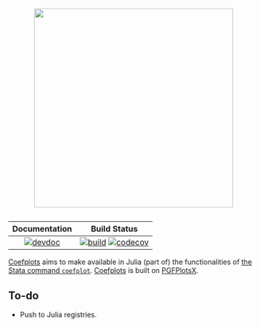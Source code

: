 <h1>
  <p align="center">
    <img width="400" src="https://raw.githubusercontent.com/caibengbu/Coefplots.jl/main/assets/logo.svg">
  </p>
</h1>

| **Documentation**                                                               | **Build Status**                                                                                |
|:-------------------------------------------------------------------------------:|:-----------------------------------------------------------------------------------------------:|
|[![devdoc](https://img.shields.io/badge/docs-dev-blue.svg)](https://caibengbu.github.io/Coefplots.jl/dev/)| [![build](https://github.com/caibengbu/Coefplots.jl/actions/workflows/ci.yml/badge.svg)](https://github.com/caibengbu/Coefplots.jl/actions/workflows/ci.yml) [![codecov](https://codecov.io/gh/caibengbu/Coefplots.jl/branch/main/graph/badge.svg)](https://codecov.io/gh/caibengbu/Coefplots.jl)|



[Coefplots](https://github.com/caibengbu/Coefplots.jl) aims to make available in Julia (part of) the functionalities of [the Stata command `coefplot`](http://repec.sowi.unibe.ch/stata/coefplot/getting-started.html). [Coefplots](https://github.com/caibengbu/Coefplots.jl) is built on [PGFPlotsX](https://github.com/KristofferC/PGFPlotsX.jl/tree/ada03510396af592e05b2e382a0c12ce37ee3cc8).

## To-do
- Push to Julia registries.
